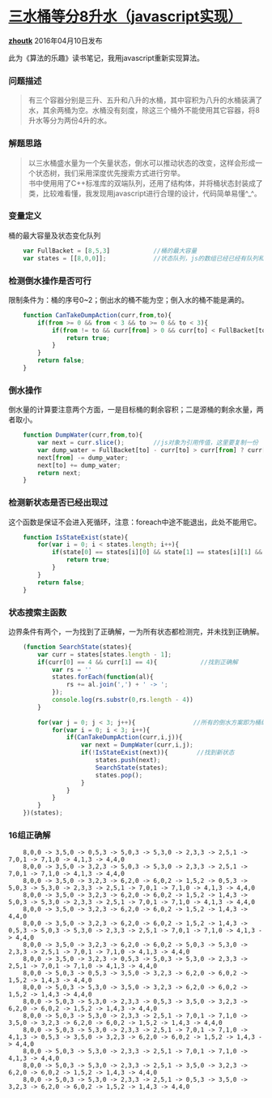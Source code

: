 # [三水桶等分8升水（javascript实现）][0]

[**zhoutk**][5] 2016年04月10日发布 

此为《算法的乐趣》读书笔记，我用javascript重新实现算法。

### 问题描述

> 有三个容器分别是三升、五升和八升的水桶，其中容积为八升的水桶装满了水，其余两桶为空。水桶没有刻度，除这三个桶外不能使用其它容器，将8升水等分为两份4升的水。

### 解题思路

> 以三水桶盛水量为一个矢量状态，倒水可以推动状态的改变，这样会形成一个状态树，我们采用深度优先搜索方式进行穷举。  
> 书中使用用了C++标准库的双端队列，还用了结构体，并将桶状态封装成了类，比较难看懂，我发现用javascript进行合理的设计，代码简单易懂^_^。

### 变量定义

桶的最大容量及状态变化队列
```js
    var FullBacket = [8,5,3]            //桶的最大容量
    var states = [[8,0,0]];             //状态队列，js的数组已经已经有队列和堆栈的支持
```
### 检测倒水操作是否可行

限制条件为：桶的序号0~2；倒出水的桶不能为空；倒入水的桶不能是满的。
```js
    function CanTakeDumpAction(curr,from,to){
        if(from >= 0 && from < 3 && to >= 0 && to < 3){
            if(from != to && curr[from] > 0 && curr[to] < FullBacket[to]){
                return true;
            }
        }
        return false;
    }
```
### 倒水操作

倒水量的计算要注意两个方面，一是目标桶的剩余容积；二是源桶的剩余水量，两者取小。
```js
    function DumpWater(curr,from,to){
        var next = curr.slice();        //js对象为引用传值，这里要复制一份
        var dump_water = FullBacket[to] - curr[to] > curr[from] ? curr[from] : FullBacket[to] - curr[to]            //倒水量的计算
        next[from] -= dump_water;
        next[to] += dump_water;
        return next;
    }
```
### 检测新状态是否已经出现过

这个函数是保证不会进入死循环，注意：foreach中途不能退出，此处不能用它。
```js
    function IsStateExist(state){
        for(var i = 0; i < states.length; i++){
            if(state[0] == states[i][0] && state[1] == states[i][1] && state[2] == states[i][2]){
                return true;
            }
        }
        return false;
    }
```
### 状态搜索主函数

边界条件有两个，一为找到了正确解，一为所有状态都检测完，并未找到正确解。
```js
    (function SearchState(states){
        var curr = states[states.length - 1];
        if(curr[0] == 4 && curr[1] == 4){            //找到正确解
            var rs = ''
            states.forEach(function(al){
                rs += al.join(',') + ' -> ';
            });
            console.log(rs.substr(0,rs.length - 4))
        }
    
        for(var j = 0; j < 3; j++){                //所有的倒水方案即为桶编号的全排列
            for(var i = 0; i < 3; i++){
                if(CanTakeDumpAction(curr,i,j)){
                    var next = DumpWater(curr,i,j);
                    if(!IsStateExist(next)){        //找到新状态
                        states.push(next);
                        SearchState(states);
                        states.pop();
                    }
                }
            }
        }
    })(states);
```
### 16组正确解
```
    8,0,0 -> 3,5,0 -> 0,5,3 -> 5,0,3 -> 5,3,0 -> 2,3,3 -> 2,5,1 -> 7,0,1 -> 7,1,0 -> 4,1,3 -> 4,4,0
    8,0,0 -> 3,5,0 -> 3,2,3 -> 5,0,3 -> 5,3,0 -> 2,3,3 -> 2,5,1 -> 7,0,1 -> 7,1,0 -> 4,1,3 -> 4,4,0
    8,0,0 -> 3,5,0 -> 3,2,3 -> 6,2,0 -> 6,0,2 -> 1,5,2 -> 0,5,3 -> 5,0,3 -> 5,3,0 -> 2,3,3 -> 2,5,1 -> 7,0,1 -> 7,1,0 -> 4,1,3 -> 4,4,0
    8,0,0 -> 3,5,0 -> 3,2,3 -> 6,2,0 -> 6,0,2 -> 1,5,2 -> 1,4,3 -> 5,0,3 -> 5,3,0 -> 2,3,3 -> 2,5,1 -> 7,0,1 -> 7,1,0 -> 4,1,3 -> 4,4,0
    8,0,0 -> 3,5,0 -> 3,2,3 -> 6,2,0 -> 6,0,2 -> 1,5,2 -> 1,4,3 -> 4,4,0
    8,0,0 -> 3,5,0 -> 3,2,3 -> 6,2,0 -> 6,0,2 -> 1,5,2 -> 1,4,3 -> 0,5,3 -> 5,0,3 -> 5,3,0 -> 2,3,3 -> 2,5,1 -> 7,0,1 -> 7,1,0 -> 4,1,3 -> 4,4,0
    8,0,0 -> 3,5,0 -> 3,2,3 -> 6,2,0 -> 6,0,2 -> 5,0,3 -> 5,3,0 -> 2,3,3 -> 2,5,1 -> 7,0,1 -> 7,1,0 -> 4,1,3 -> 4,4,0
    8,0,0 -> 3,5,0 -> 3,2,3 -> 0,5,3 -> 5,0,3 -> 5,3,0 -> 2,3,3 -> 2,5,1 -> 7,0,1 -> 7,1,0 -> 4,1,3 -> 4,4,0
    8,0,0 -> 5,0,3 -> 0,5,3 -> 3,5,0 -> 3,2,3 -> 6,2,0 -> 6,0,2 -> 1,5,2 -> 1,4,3 -> 4,4,0
    8,0,0 -> 5,0,3 -> 5,3,0 -> 3,5,0 -> 3,2,3 -> 6,2,0 -> 6,0,2 -> 1,5,2 -> 1,4,3 -> 4,4,0
    8,0,0 -> 5,0,3 -> 5,3,0 -> 2,3,3 -> 0,5,3 -> 3,5,0 -> 3,2,3 -> 6,2,0 -> 6,0,2 -> 1,5,2 -> 1,4,3 -> 4,4,0
    8,0,0 -> 5,0,3 -> 5,3,0 -> 2,3,3 -> 2,5,1 -> 7,0,1 -> 7,1,0 -> 3,5,0 -> 3,2,3 -> 6,2,0 -> 6,0,2 -> 1,5,2 -> 1,4,3 -> 4,4,0
    8,0,0 -> 5,0,3 -> 5,3,0 -> 2,3,3 -> 2,5,1 -> 7,0,1 -> 7,1,0 -> 4,1,3 -> 0,5,3 -> 3,5,0 -> 3,2,3 -> 6,2,0 -> 6,0,2 -> 1,5,2 -> 1,4,3 -> 4,4,0
    8,0,0 -> 5,0,3 -> 5,3,0 -> 2,3,3 -> 2,5,1 -> 7,0,1 -> 7,1,0 -> 4,1,3 -> 4,4,0
    8,0,0 -> 5,0,3 -> 5,3,0 -> 2,3,3 -> 2,5,1 -> 3,5,0 -> 3,2,3 -> 6,2,0 -> 6,0,2 -> 1,5,2 -> 1,4,3 -> 4,4,0
    8,0,0 -> 5,0,3 -> 5,3,0 -> 2,3,3 -> 2,5,1 -> 0,5,3 -> 3,5,0 -> 3,2,3 -> 6,2,0 -> 6,0,2 -> 1,5,2 -> 1,4,3 -> 4,4,0
```


[0]: /a/1190000004907496
[1]: /t/%E7%AE%97%E6%B3%95/blogs
[2]: /t/node.js/blogs
[3]: /t/javascript/blogs
[4]: /t/%E7%A9%B7%E4%B8%BE%E6%B3%95/blogs
[5]: /u/zhoutk